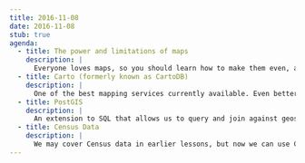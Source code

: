 ```yaml
---
title: 2016-11-08
date: 2016-11-08
stub: true
agenda:
  - title: The power and limitations of maps
    description: |
      Everyone loves maps, so you should learn how to make them even, as we'll find out, they often aren't the best visualization for 
  - title: Carto (formerly known as CartoDB)
    description: |
      One of the best mapping services currently available. Even better, it allows us to run raw SQL queries.
  - title: PostGIS
    description: |
      An extension to SQL that allows us to query and join against geospatial data and geometric calculations, e.g. "find all Starbucks located 5 miles from the center of a recent major earthquake"
  - title: Census Data
    description: |
      We may cover Census data in earlier lessons, but now we can use Census shapefiles to create choropleth maps.
---
```



